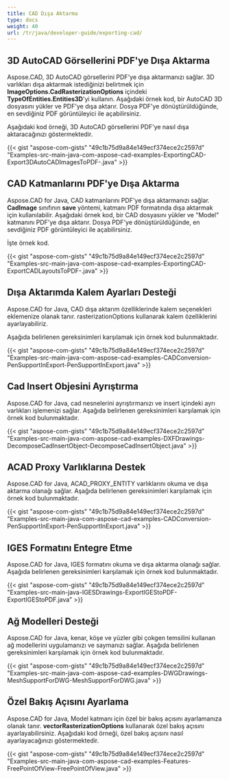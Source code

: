 ```yaml
---
title: CAD Dışa Aktarma
type: docs
weight: 40
url: /tr/java/developer-guide/exporting-cad/
---
```


## **3D AutoCAD Görsellerini PDF'ye Dışa Aktarma**
Aspose.CAD, 3D AutoCAD görsellerini PDF'ye dışa aktarmanızı sağlar. 3D varlıkları dışa aktarmak istediğinizi belirtmek için **ImageOptions.CadRasterizationOptions** içindeki **TypeOfEntities.Entities3D**'yi kullanın. Aşağıdaki örnek kod, bir AutoCAD 3D dosyasını yükler ve PDF'ye dışa aktarır. Dosya PDF'ye dönüştürüldüğünde, en sevdiğiniz PDF görüntüleyici ile açabilirsiniz.

Aşağıdaki kod örneği, 3D AutoCAD görsellerini PDF'ye nasıl dışa aktaracağınızı göstermektedir.

{{< gist "aspose-com-gists" "49c1b75d9a84e149ecf374ece2c2597d" "Examples-src-main-java-com-aspose-cad-examples-ExportingCAD-Export3DAutoCADImagesToPDF-.java" >}}


## **CAD Katmanlarını PDF'ye Dışa Aktarma**
Aspose.CAD for Java, CAD katmanlarını PDF'ye dışa aktarmanızı sağlar. **CadImage** sınıfının **save** yöntemi, katmanı PDF formatında dışa aktarmak için kullanılabilir. Aşağıdaki örnek kod, bir CAD dosyasını yükler ve "Model" katmanını PDF'ye dışa aktarır. Dosya PDF'ye dönüştürüldüğünde, en sevdiğiniz PDF görüntüleyici ile açabilirsiniz.

İşte örnek kod.

{{< gist "aspose-com-gists" "49c1b75d9a84e149ecf374ece2c2597d" "Examples-src-main-java-com-aspose-cad-examples-ExportingCAD-ExportCADLayoutsToPDF-.java" >}}
## **Dışa Aktarımda Kalem Ayarları Desteği**
Aspose.CAD for Java, CAD dışa aktarım özelliklerinde kalem seçenekleri eklemenize olanak tanır. rasterizationOptions kullanarak kalem özelliklerini ayarlayabiliriz.

Aşağıda belirlenen gereksinimleri karşılamak için örnek kod bulunmaktadır.

{{< gist "aspose-com-gists" "49c1b75d9a84e149ecf374ece2c2597d" "Examples-src-main-java-com-aspose-cad-examples-CADConversion-PenSupportInExport-PenSupportInExport.java" >}}
## **Cad Insert Objesini Ayrıştırma**
Aspose.CAD for Java, cad nesnelerini ayrıştırmanızı ve insert içindeki ayrı varlıkları işlemenizi sağlar. Aşağıda belirlenen gereksinimleri karşılamak için örnek kod bulunmaktadır.

{{< gist "aspose-com-gists" "49c1b75d9a84e149ecf374ece2c2597d" "Examples-src-main-java-com-aspose-cad-examples-DXFDrawings-DecomposeCadInsertObject-DecomposeCadInsertObject.java" >}}
## **ACAD Proxy Varlıklarına Destek**
Aspose.CAD for Java, ACAD_PROXY_ENTITY varlıklarını okuma ve dışa aktarma olanağı sağlar. Aşağıda belirlenen gereksinimleri karşılamak için örnek kod bulunmaktadır.

{{< gist "aspose-com-gists" "49c1b75d9a84e149ecf374ece2c2597d" "Examples-src-main-java-com-aspose-cad-examples-CADConversion-PenSupportInExport-PenSupportInExport.java" >}}
## **IGES Formatını Entegre Etme**
Aspose.CAD for Java, IGES formatını okuma ve dışa aktarma olanağı sağlar. Aşağıda belirlenen gereksinimleri karşılamak için örnek kod bulunmaktadır.

{{< gist "aspose-com-gists" "49c1b75d9a84e149ecf374ece2c2597d" "Examples-src-main-java-IGESDrawings-ExportIGEStoPDF-ExportIGEStoPDF.java" >}}
## **Ağ Modelleri Desteği**
Aspose.CAD for Java, kenar, köşe ve yüzler gibi çokgen temsilini kullanan ağ modellerini uygulamanızı ve saymanızı sağlar. Aşağıda belirlenen gereksinimleri karşılamak için örnek kod bulunmaktadır.

{{< gist "aspose-com-gists" "49c1b75d9a84e149ecf374ece2c2597d" "Examples-src-main-java-com-aspose-cad-examples-DWGDrawings-MeshSupportForDWG-MeshSupportForDWG.java" >}}
## **Özel Bakış Açısını Ayarlama**
Aspose.CAD for Java, Model katmanı için özel bir bakış açısını ayarlamanıza olanak tanır. **vectorRasterizationOptions** kullanarak özel bakış açısını ayarlayabilirsiniz. Aşağıdaki kod örneği, özel bakış açısını nasıl ayarlayacağınızı göstermektedir.

{{< gist "aspose-com-gists" "49c1b75d9a84e149ecf374ece2c2597d" "Examples-src-main-java-com-aspose-cad-examples-Features-FreePointOfView-FreePointOfView.java" >}}
